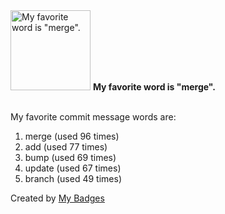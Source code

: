 <img src="https://my-badges.github.io/my-badges/favorite-word.png" alt="My favorite word is &quot;merge&quot;." title="My favorite word is &quot;merge&quot;." width="128">
<strong>My favorite word is &quot;merge&quot;.</strong>
<br><br>

My favorite commit message words are:

1. merge (used 96 times)
2. add (used 77 times)
3. bump (used 69 times)
4. update (used 67 times)
5. branch (used 49 times)


Created by <a href="https://github.com/my-badges/my-badges">My Badges</a>